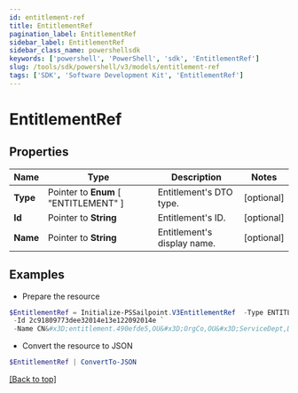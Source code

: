 ```yaml
---
id: entitlement-ref
title: EntitlementRef
pagination_label: EntitlementRef
sidebar_label: EntitlementRef
sidebar_class_name: powershellsdk
keywords: ['powershell', 'PowerShell', 'sdk', 'EntitlementRef'] 
slug: /tools/sdk/powershell/v3/models/entitlement-ref
tags: ['SDK', 'Software Development Kit', 'EntitlementRef']
---
```



# EntitlementRef

## Properties

Name | Type | Description | Notes
------------ | ------------- | ------------- | -------------
**Type** |  Pointer to  **Enum** [  "ENTITLEMENT" ] | Entitlement's DTO type. | [optional] 
**Id** |  Pointer to **String** | Entitlement's ID. | [optional] 
**Name** |  Pointer to **String** | Entitlement's display name. | [optional] 

## Examples

- Prepare the resource
```powershell
$EntitlementRef = Initialize-PSSailpoint.V3EntitlementRef  -Type ENTITLEMENT `
 -Id 2c91809773dee32014e13e122092014e `
 -Name CN&#x3D;entitlement.490efde5,OU&#x3D;OrgCo,OU&#x3D;ServiceDept,DC&#x3D;HQAD,DC&#x3D;local
```

- Convert the resource to JSON
```powershell
$EntitlementRef | ConvertTo-JSON
```


[[Back to top]](#) 

